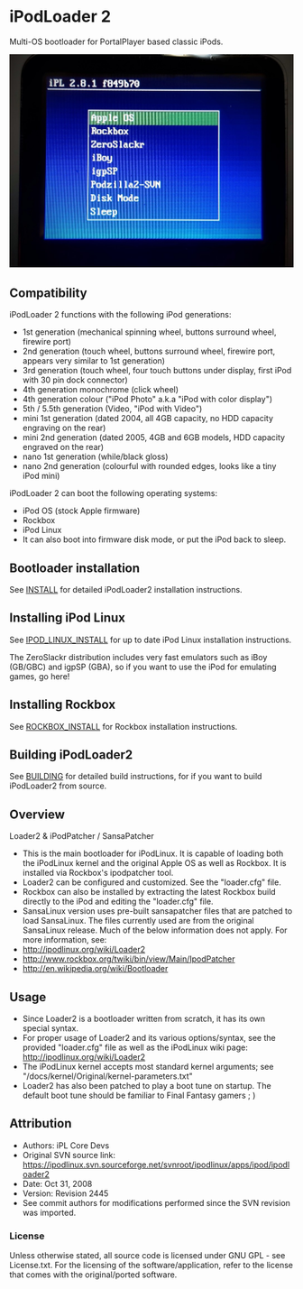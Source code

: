 # iPodLoader 2

Multi-OS bootloader for PortalPlayer based classic iPods.

![iPodLoader2 on an iPod Video 5.5G](docs/pics/ipodloader2.jpg)

## Compatibility

iPodLoader 2 functions with the following iPod generations:

* 1st generation (mechanical spinning wheel, buttons surround wheel, firewire port)
* 2nd generation (touch wheel, buttons surround wheel, firewire port, appears very similar to 1st generation)
* 3rd generation (touch wheel, four touch buttons under display, first iPod with 30 pin dock connector)
* 4th generation monochrome (click wheel)
* 4th generation colour ("iPod Photo" a.k.a "iPod with color display")
* 5th / 5.5th generation (Video, "iPod with Video")
* mini 1st generation (dated 2004, all 4GB capacity, no HDD capacity engraving on the rear)
* mini 2nd generation (dated 2005, 4GB and 6GB models, HDD capacity engraved on the rear)
* nano 1st generation (while/black gloss)
* nano 2nd generation (colourful with rounded edges, looks like a tiny iPod mini)

iPodLoader 2 can boot the following operating systems:

* iPod OS (stock Apple firmware)
* Rockbox
* iPod Linux
* It can also boot into firmware disk mode, or put the iPod back to sleep.

## Bootloader installation

See [INSTALL](docs/INSTALL.md) for detailed iPodLoader2 installation instructions.


## Installing iPod Linux

See [IPOD_LINUX_INSTALL](docs/IPOD_LINUX_INSTALL.md) for up to date iPod Linux installation instructions.

The ZeroSlackr distribution includes very fast emulators such as iBoy (GB/GBC) and igpSP (GBA), so if you want to use the iPod for emulating games, go here!

## Installing Rockbox

See [ROCKBOX_INSTALL](docs/ROCKBOX_INSTALL.md) for Rockbox installation instructions.

## Building iPodLoader2

See [BUILDING](docs/BUILDING.md) for detailed build instructions, for if you want to build iPodLoader2 from source.

## Overview

Loader2 & iPodPatcher / SansaPatcher

- This is the main bootloader for iPodLinux. It is capable
  of loading both the iPodLinux kernel and the original
  Apple OS as well as Rockbox. It is installed via Rockbox's
  ipodpatcher tool.
- Loader2 can be configured and customized. See the
  "loader.cfg" file.
- Rockbox can also be installed by extracting the latest
  Rockbox build directly to the iPod and editing the
  "loader.cfg" file.
- SansaLinux version uses pre-built sansapatcher files
  that are patched to load SansaLinux. The files currently
  used are from the original SansaLinux release. Much of
  the below information does not apply.
  For more information, see:
- http://ipodlinux.org/wiki/Loader2
- http://www.rockbox.org/twiki/bin/view/Main/IpodPatcher
- http://en.wikipedia.org/wiki/Bootloader

## Usage

- Since Loader2 is a bootloader written from scratch,
  it has its own special syntax.
- For proper usage of Loader2 and its various options/syntax,
  see the provided "loader.cfg" file as well as
  the iPodLinux wiki page: http://ipodlinux.org/wiki/Loader2
- The iPodLinux kernel accepts most standard kernel arguments;
  see "/docs/kernel/Original/kernel-parameters.txt"
- Loader2 has also been patched to play a boot tune on startup.
  The default boot tune should be familiar to Final Fantasy
  gamers ; )

## Attribution

- Authors: iPL Core Devs
- Original SVN source link:
  https://ipodlinux.svn.sourceforge.net/svnroot/ipodlinux/apps/ipod/ipodloader2
- Date: Oct 31, 2008
- Version: Revision 2445
- See commit authors for modifications performed since the SVN revision was imported.

### License

Unless otherwise stated, all source code is licensed under
GNU GPL - see License.txt. For the licensing of the
software/application, refer to the license that comes
with the original/ported software.
